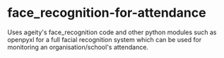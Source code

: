 # face_recognition-for-attendance
Uses ageity's face_recognition code and other python modules such as openpyxl for a full facial recognition system which can be used for monitoring an organisation/school's attendance.

